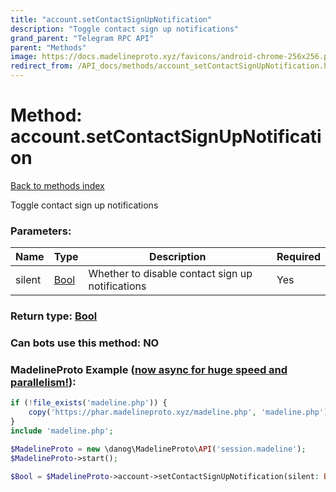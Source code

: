 ```yaml
---
title: "account.setContactSignUpNotification"
description: "Toggle contact sign up notifications"
grand_parent: "Telegram RPC API"
parent: "Methods"
image: https://docs.madelineproto.xyz/favicons/android-chrome-256x256.png
redirect_from: /API_docs/methods/account_setContactSignUpNotification.html
---
```

# Method: account.setContactSignUpNotification
[Back to methods index](index.html)



Toggle contact sign up notifications

### Parameters:

| Name     |    Type       | Description | Required |
|----------|---------------|-------------|----------|
|silent|[Bool](/API_docs/types/Bool.html) | Whether to disable contact sign up notifications | Yes|


### Return type: [Bool](/API_docs/types/Bool.html)

### Can bots use this method: **NO**


### MadelineProto Example ([now async for huge speed and parallelism!](https://docs.madelineproto.xyz/docs/ASYNC.html)):


```php
if (!file_exists('madeline.php')) {
    copy('https://phar.madelineproto.xyz/madeline.php', 'madeline.php');
}
include 'madeline.php';

$MadelineProto = new \danog\MadelineProto\API('session.madeline');
$MadelineProto->start();

$Bool = $MadelineProto->account->setContactSignUpNotification(silent: Bool, );
```

